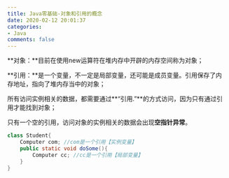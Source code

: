```yaml
---
title: Java零基础-对象和引用的概念
date: 2020-02-12 20:01:37
categories:
- Java
comments: false
---
```




**对象：**目前在使用new运算符在堆内存中开辟的内存空间称为对象；

**引用：**是一个变量，不一定是局部变量，还可能是成员变量。引用保存了内存地址，指向了堆内存当中的对象；

所有访问实例相关的数据，都需要通过**“引用.”**的方式访问，因为只有通过引用才能找到对象；

只有一个空的引用，访问对象的实例相关的数据会出现**空指针异常**。
```java
class Student{
    Computer com; //com是一个引用【实例变量】
    public static void doSome(){
        Computer cc; //cc是一个引用【局部变量】
    }
}
```